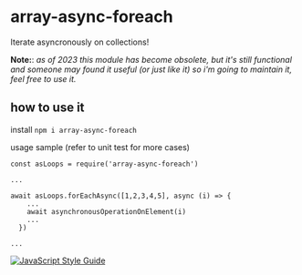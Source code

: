 # array-async-foreach

Iterate asyncronously on collections!

**Note:**: *as of 2023 this module has become obsolete, but it's still functional and someone may found it useful (or just like it) so i'm going to maintain it, feel free to use it.*

## how to use it

install
```npm i array-async-foreach```

usage sample (refer to unit test for more cases)
```
const asLoops = require('array-async-foreach')

...

await asLoops.forEachAsync([1,2,3,4,5], async (i) => {
    ...
    await asynchronousOperationOnElement(i)
    ...
  })

...

```


[![JavaScript Style Guide](https://cdn.rawgit.com/standard/standard/master/badge.svg)](https://github.com/standard/standard)
